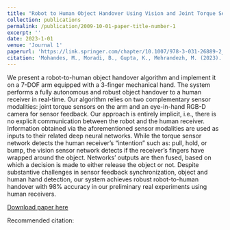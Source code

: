 ```yaml
---
title: "Robot to Human Object Handover Using Vision and Joint Torque Sensor Modalities"
collection: publications
permalink: /publication/2009-10-01-paper-title-number-1
excerpt: ''
date: 2023-1-01
venue: 'Journal 1'
paperurl: 'https://link.springer.com/chapter/10.1007/978-3-031-26889-2_11'
citation: 'Mohandes, M., Moradi, B., Gupta, K., Mehrandezh, M. (2023). Robot to Human Object Handover Using Vision and Joint Torque Sensor Modalities. In: , et al. Robot Intelligence Technology and Applications 7. RiTA 2022. Lecture Notes in Networks and Systems, vol 642. Springer, Cham. https://doi.org/10.1007/978-3-031-26889-2_11'
---
```

We present a robot-to-human object handover algorithm and implement it on a 7-DOF arm equipped with a 3-finger mechanical hand. The system performs a fully autonomous and robust object handover to a human receiver in real-time. Our algorithm relies on two complementary sensor modalities: joint torque sensors on the arm and an eye-in-hand RGB-D camera for sensor feedback. Our approach is entirely implicit, i.e., there is no explicit communication between the robot and the human receiver. Information obtained via the aforementioned sensor modalities are used as inputs to their related deep neural networks. While the torque sensor network detects the human receiver’s “intention” such as: pull, hold, or bump, the vision sensor network detects if the receiver’s fingers have wrapped around the object. Networks’ outputs are then fused, based on which a decision is made to either release the object or not. Despite substantive challenges in sensor feedback synchronization, object and human hand detection, our system achieves robust robot-to-human handover with 98% accuracy in our preliminary real experiments using human receivers.

[Download paper here](https://arxiv.org/pdf/2210.15085)

Recommended citation: 